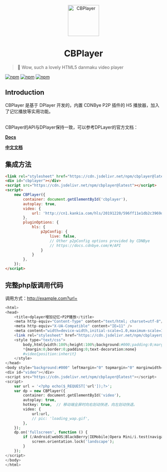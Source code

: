 <p align="center">
<img src="https://cdnbye.oss-cn-beijing.aliyuncs.com/pic/cdnbye.png" alt="CBPlayer" width="100">
</p>
<h1 align="center">CBPlayer</h1>

> 🍭 Wow, such a lovely HTML5 danmaku video player

[![npm](https://img.shields.io/npm/v/cbplayer.svg?style=flat-square)](https://www.npmjs.com/package/dplayer)
[![npm](https://img.shields.io/npm/l/cbplayer.svg?style=flat-square)](https://github.com/MoePlayer/DPlayer/blob/master/LICENSE)
[![npm](https://img.shields.io/npm/dt/cbplayer.svg?style=flat-square)](https://www.npmjs.com/package/dplayer)

## Introduction

CBPlayer 是基于 DPlayer 开发的，内置 CDNBye P2P 插件的 H5 播放器，加入了记忆播放等实用功能。

<br>
CBPlayer的API与DPlayer保持一致，可以参考DPLayer的官方文档：

**[Docs](http://dplayer.js.org)**

**[中文文档](http://dplayer.js.org/#/zh-Hans/)**

## 集成方法

```html
<link rel="stylesheet" href="https://cdn.jsdelivr.net/npm/cbplayer@latest/dist/CBPlayer.min.css" />
<div id="cbplayer"></div>
<script src="https://cdn.jsdelivr.net/npm/cbplayer@latest"></script>
<script>
    new CBPlayer({
        container: document.getElementById('cbplayer'),
        autoplay: true,
        video: {
            url: 'http://cn1.kankia.com/hls/20191220/596ff11e1db2c3969da01367fc41d3b0/1576776716/index.m3u8',
        },
        pluginOptions: {
            hls: {
                p2pConfig: {
                    live: false,
                    // Other p2pConfig options provided by CDNBye
                    // https://docs.cdnbye.com/#/API
                }
            }
        },
    });
</script>
```

## 完整php版调用代码
调用方式：http://example.com?url=
```php
<html>
<head>
    <title>dplayer增加记忆+P2P播放</title>
    <meta http-equiv="Content-Type" content="text/html; charset=utf-8"/>
    <meta http-equiv="X-UA-Compatible" content="IE=11" />
    <meta content="width=device-width,initial-scale=1.0,maximum-scale=1.0,user-scalable=no" id="viewport" name="viewport">
    <link rel="stylesheet" href="https://cdn.jsdelivr.net/npm/cbplayer@latest/dist/CBPlayer.min.css" />
    <style type="text/css">
        body,html{width:100%;height:100%;background:#000;padding:0;margin:0;overflow-x:hidden;overflow-y:hidden}
        *{margin:0;border:0;padding:0;text-decoration:none}
        #video{position:inherit}
    </style>
</head>
<body style="background:#000" leftmargin="0" topmargin="0" marginwidth="0" marginheight="0" oncontextmenu=window.event.returnValue=false>
<div id="video"></div>
<script src="https://cdn.jsdelivr.net/npm/cbplayer@latest"></script>
<script>
    var url = '<?php echo($_REQUEST['url']);?>';
    var dp = new CBPlayer({
        container: document.getElementById('video'),
        autoplay: true,
        hotkey: true,  // 移动端全屏时向右划动快进，向左划动快退。
        video: {
            url:url,
            // pic: 'loading_wap.gif',
        },
    });
    dp.on('fullscreen', function () {
        if (/Android|webOS|BlackBerry|IEMobile|Opera Mini/i.test(navigator.userAgent)) {
            screen.orientation.lock('landscape');
        }
    });
</script>
</body>
</html>
```
